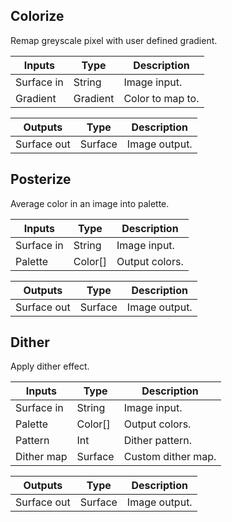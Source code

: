 ## Colorize

Remap greyscale pixel with user defined gradient.

| Inputs     | Type     | Description      |
| ---------- | -------- | ---------------- |
| Surface in | String   | Image input.     |
| Gradient   | Gradient | Color to map to. |

| Outputs     | Type    | Description   |
| ----------- | ------- | ------------- |
| Surface out | Surface | Image output. |

## Posterize

Average color in an image into palette.

| Inputs     | Type    | Description    |
| ---------- | ------- | -------------- |
| Surface in | String  | Image input.   |
| Palette    | Color[] | Output colors. |

| Outputs     | Type    | Description   |
| ----------- | ------- | ------------- |
| Surface out | Surface | Image output. |

## Dither

Apply dither effect.

| Inputs     | Type    | Description        |
| ---------- | ------- | ------------------ |
| Surface in | String  | Image input.       |
| Palette    | Color[] | Output colors.     |
| Pattern    | Int     | Dither pattern.    |
| Dither map | Surface | Custom dither map. |

| Outputs     | Type    | Description   |
| ----------- | ------- | ------------- |
| Surface out | Surface | Image output. |
